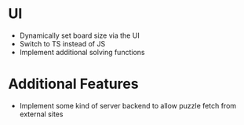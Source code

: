 # UI

- Dynamically set board size via the UI
- Switch to TS instead of JS
- Implement additional solving functions

# Additional Features

- Implement some kind of server backend to allow puzzle fetch from external sites